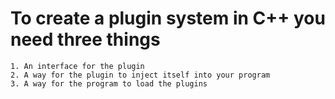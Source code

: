 
# To create a plugin system in C++ you need three things

    1. An interface for the plugin
    2. A way for the plugin to inject itself into your program
    3. A way for the program to load the plugins

